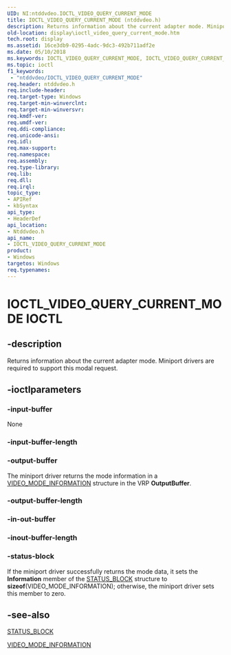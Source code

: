 ```yaml
---
UID: NI:ntddvdeo.IOCTL_VIDEO_QUERY_CURRENT_MODE
title: IOCTL_VIDEO_QUERY_CURRENT_MODE (ntddvdeo.h)
description: Returns information about the current adapter mode. Miniport drivers are required to support this modal request.
old-location: display\ioctl_video_query_current_mode.htm
tech.root: display
ms.assetid: 16ce3db9-0295-4adc-9dc3-492b711adf2e
ms.date: 05/10/2018
ms.keywords: IOCTL_VIDEO_QUERY_CURRENT_MODE, IOCTL_VIDEO_QUERY_CURRENT_MODE control, IOCTL_VIDEO_QUERY_CURRENT_MODE control code [Display Devices], Video_IOCTLs_18538d0f-5243-4326-850d-9fedf30e17cb.xml, display.ioctl_video_query_current_mode, ntddvdeo/IOCTL_VIDEO_QUERY_CURRENT_MODE
ms.topic: ioctl
f1_keywords:
 - "ntddvdeo/IOCTL_VIDEO_QUERY_CURRENT_MODE"
req.header: ntddvdeo.h
req.include-header: 
req.target-type: Windows
req.target-min-winverclnt: 
req.target-min-winversvr: 
req.kmdf-ver: 
req.umdf-ver: 
req.ddi-compliance: 
req.unicode-ansi: 
req.idl: 
req.max-support: 
req.namespace: 
req.assembly: 
req.type-library: 
req.lib: 
req.dll: 
req.irql: 
topic_type:
- APIRef
- kbSyntax
api_type:
- HeaderDef
api_location:
- Ntddvdeo.h
api_name:
- IOCTL_VIDEO_QUERY_CURRENT_MODE
product:
- Windows
targetos: Windows
req.typenames: 
---
```


# IOCTL_VIDEO_QUERY_CURRENT_MODE IOCTL


## -description



Returns information about the current adapter mode. Miniport drivers are required to support this modal request.




## -ioctlparameters




### -input-buffer

None


### -input-buffer-length








### -output-buffer

The miniport driver returns the mode information in a <a href="https://docs.microsoft.com/windows-hardware/drivers/ddi/content/ntddvdeo/ns-ntddvdeo-_video_mode_information">VIDEO_MODE_INFORMATION</a> structure in the VRP <b>OutputBuffer</b>.


### -output-buffer-length








### -in-out-buffer








### -inout-buffer-length








### -status-block

If the miniport driver successfully returns the mode data, it sets the <b>Information</b> member of the <a href="https://docs.microsoft.com/windows-hardware/drivers/ddi/content/video/ns-video-_status_block">STATUS_BLOCK</a> structure to <b>sizeof</b>(VIDEO_MODE_INFORMATION); otherwise, the miniport driver sets this member to zero.


## -see-also




<a href="https://docs.microsoft.com/windows-hardware/drivers/ddi/content/video/ns-video-_status_block">STATUS_BLOCK</a>



<a href="https://docs.microsoft.com/windows-hardware/drivers/ddi/content/ntddvdeo/ns-ntddvdeo-_video_mode_information">VIDEO_MODE_INFORMATION</a>
 

 

